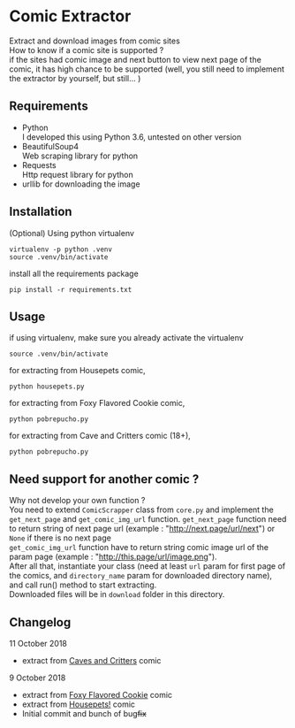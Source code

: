 # Comic Extractor
Extract and download images from comic sites  
How to know if a comic site is supported ?  
if the sites had comic image and next button to view next page of the comic,
it has high chance to be supported (well, you still need to implement the extractor by yourself, but still... )

## Requirements
- Python  
I developed this using Python 3.6, untested on other version
- BeautifulSoup4  
Web scraping library for python
- Requests  
Http request library for python
- urllib
for downloading the image

## Installation
(Optional) Using python virtualenv  
```
virtualenv -p python .venv
source .venv/bin/activate
```

install all the requirements package
```
pip install -r requirements.txt
```

## Usage
if using virtualenv, make sure you already activate the virtualenv
```
source .venv/bin/activate
```

for extracting from Housepets comic, 
```
python housepets.py
```

for extracting from Foxy Flavored Cookie comic,
```
python pobrepucho.py
```

for extracting from Cave and Critters comic (18+),
```
python pobrepucho.py
```

## Need support for another comic ?
Why not develop your own function ?  
You need to extend `ComicScrapper` class from `core.py` and implement the `get_next_page` and `get_comic_img_url` function. 
`get_next_page` function need to return string of next page url (example : "http://next.page/url/next") or `None` if there is no next page  
`get_comic_img_url` function have to return string comic image url of the param page (example : "http://this.page/url/image.png").  
After all that, instantiate your class (need at least `url` param for first page of the comics, and `directory_name` param for downloaded directory name), and call run() method to start extracting.  
Downloaded files will be in `download` folder in this directory.

## Changelog
11 October 2018
- extract from [Caves and Critters](http://cavesandcritters.com) comic

9 October 2018
- extract from [Foxy Flavored Cookie](http://www.pobrepucho.thecomicseries.com) comic
- extract from [Housepets!](http://www.housepetscomic.com) comic
- Initial commit and bunch of bug~~fix~~
